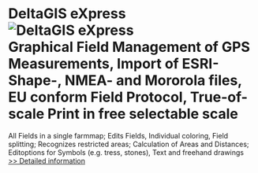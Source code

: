 # DeltaGIS eXpress<br />![DeltaGIS eXpress](https://mycommerce.akamaized.net/api/pimages/P203484/BIG/203484.JPG)<br />Graphical Field Management of GPS Measurements, Import of ESRI-Shape-, NMEA- and Mororola files, EU conform Field Protocol, True-of-scale Print in free selectable scale
All Fields in a single farmmap; Edits Fields, Individual coloring, Field splitting; Recognizes restricted areas; Calculation of Areas and Distances; Editoptions for Symbols (e.g. tress, stones), Text and freehand drawings<br />[>> Detailed information](https://secure.shareit.com/shareit/product.html?productid=203484&affiliateid=200057808)